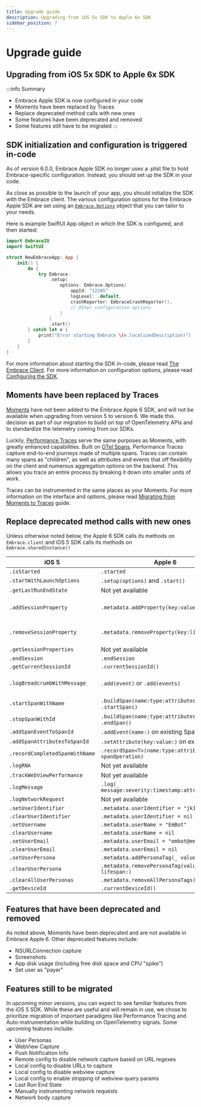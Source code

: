 ```yaml
---
title: Upgrade guide
description: Upgrading from iOS 5x SDK to Apple 6x SDK
sidebar_position: 7
---
```


# Upgrade guide

## Upgrading from iOS 5x SDK to Apple 6x SDK

:::info Summary
- Embrace Apple SDK is now configured in your code
- Moments have been replaced by Traces
- Replace deprecated method calls with new ones
- Some features have been deprecated and removed
- Some features still have to be migrated 
:::

## SDK initialization and configuration is triggered in-code

As of version 6.0.0, Embrace Apple SDK no longer uses a .plist file to hold Embrace-specific configuration. Instead, you should set up the SDK in your code.

As close as possible to the launch of your app, you should initialize the SDK with the Embrace client. The various configuration options for the Embrace Apple SDK are set using an [`Embrace.Options`](https://github.com/embrace-io/embrace-apple-sdk/blob/main/Sources/EmbraceCore/Options/Embrace%2BOptions.swift) object that you can tailor to your needs.

Here is example SwiftUI App object in which the SDK is configured, and then started:

```swift
import EmbraceIO
import SwiftUI

struct NewEmbraceApp: App {
    init() {
        do {
            try Embrace
                .setup(
                    options: Embrace.Options(
                        appId: "12345"
                        logLevel: .default,
                        crashReporter: EmbraceCrashReporter(),
                        // Other configuration options
                    )
                )
                .start()
        } catch let e {
            print("Error starting Embrace \(e.localizedDescription)")
        }
    }
}
```

For more information about starting the SDK in-code, please read [The Embrace Client](/docs/ios/open-source/embrace-client.md). For more information on configuration options, please read [Configuring the SDK](/docs/ios/open-source/embrace-options.md).

## Moments have been replaced by Traces

[Moments](/docs/ios/5x/features/moments.md) have not been added to the Embrace Apple 6 SDK, and will not be available when upgrading from version 5 to version 6. We made this decision as part of our migration to build on top of OpenTelemetry APIs and to standardize the telemetry coming from our SDKs.

Luckily, [Performance Traces](/docs/ios/open-source/tracing.md) serve the same purposes as Moments, with greatly enhanced capabilities. Built on [OTel Spans](https://opentelemetry.io/docs/concepts/signals/traces/), Performance Traces capture end-to-end journeys made of multiple spans. Traces can contain many spans as "children", as well as attributes and events that off flexibility on the client and numerous aggregation options on the backend. This allows you trace an entire process by breaking it down into smaller units of work.

Traces can be instrumented in the same places as your Moments. For more information on the interface and options, please read [Migrating from Moments to Traces](/docs/ios//moments-to-tracing.md) guide.

## Replace deprecated method calls with new ones

Unless otherwise noted below, the Apple 6 SDK calls its methods on `Embrace.client` and iOS 5 SDK calls its methods on `Embrace.sharedInstance()`

| iOS 5 | Apple 6 | Comments |
|-|-|:-|
| `.isStarted`| `.started` | |
| `.startWithLaunchOptions` | `.setup(options)` and `.start()` | |
| `.getLastRunEndState` | Not yet available | |
| `.addSessionProperty` | `.metadata.addProperty(key:value:lifespan:)` | Adding a property to a session.|
| `.removeSessionProperty` | `.metadata.removeProperty(key:lifespan:)` | Remove a property to a session.|
| `.getSessionProperties` | Not yet available | |
| `.endSession` | `.endSession` | | 
| `.getCurrentSessionId` | `.currentSessionId()`| |
| `.logBreadcrumbWithMessage` | `.add(event)` or `.add(events)` | Breadcrumbs are SpanEvents |
| `.startSpanWithName` | `.buildSpan(name:type:attributes:)` and `.startSpan()` | |
| `.stopSpanWithId` | `.buildSpan(name:type:attributes:)` and `.endSpan()` | |
| `.addSpanEventToSpanId` | `.addEvent(name:)` on existing Span | |
| `.addSpanAttributesToSpanId` | `.setAttribute(key:value:)` on existing Span | | 
| `.recordCompletedSpanWithName` | `.recordSpan<T>(name:type:attributes:, spanOperation)` | | 
| `.logRNA` | Not yet available | | 
| `.trackWebViewPerformance` | Not yet available | | 
| `.logMessage` | `.log(_ message:severity:timestamp:attributes:)` | |
| `.logNetworkRequest` | Not yet available | | 
| `.setUserIdentifier` | `.metadata.userIdentifier = "jk12345lol"` | | 
| `.clearUserIdentifier` | `.metadata.userIdentifier = nil` | | 
| `.setUsername` | `.metadata.userName = "EmBot"` | | 
| `.clearUsername` | `.metadata.userName = nil` | | 
| `.setUserEmail` | `.metadata.userEmail = "embot@embrace.io"` | | 
| `.clearUserEmail` | `.metadata.userEmail = nil` | | 
| `.setUserPersona` | `.metadata.addPersonaTag(_ value:lifespan:)` | | 
| `.clearUserPersona` | `.metadata.removePersonaTag(value: lifespan:)` | | 
| `.clearAllUserPersonas` | `.metadata.removeAllPersonaTags(lifespans:)` ||
| `.getDeviceId` | `.currentDeviceId()` | | 

## Features that have been deprecated and removed

As noted above, Moments have been deprecated and are not available in Embrace Apple 6. Other deprecated features include:
- NSURLConnection capture
- Screenshots
- App disk usage (including free disk space and CPU "spike")
- Set user as "payer"

## Features still to be migrated 

In upcoming minor versions, you can expect to see familiar features from the iOS 5 SDK. While these are useful and will remain in use, we chose to prioritize migration of important paradigms like Performance Tracing and Auto-instrumentation while building on OpenTelemetry signals. Some upcoming features include:
- User Personas
- WebView Capture
- Push Notification Info
- Remote config to disable network capture based on URL regexes
- Local config to disable URLs to capture
- Local config to disable webview capture
- Local config to enable stripping of webview query params
- Last Run End State
- Manually instrumenting network requests
- Network body capture
